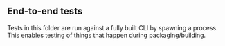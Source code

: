 ## End-to-end tests

Tests in this folder are run against a fully built CLI by spawning a process. This enables testing of things that happen during packaging/building.
